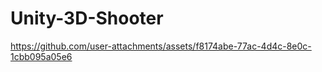 # Unity-3D-Shooter


https://github.com/user-attachments/assets/f8174abe-77ac-4d4c-8e0c-1cbb095a05e6



